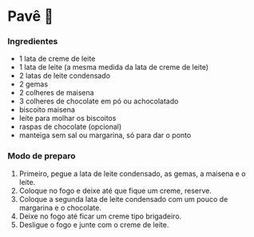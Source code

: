 # Pavê :cake:

### Ingredientes

- 1 lata de creme de leite
- 1 lata de leite (a mesma medida da lata de creme de leite)
- 2 latas de leite condensado
- 2 gemas
- 2 colheres de maisena
- 3 colheres de chocolate em pó ou achocolatado
- biscoito maisena
- leite para molhar os biscoitos
- raspas de chocolate (opcional)
- manteiga sem sal ou margarina, só para dar o ponto

### Modo de preparo

1. Primeiro, pegue a lata de leite condensado, as gemas, a maisena e o leite.
2. Coloque no fogo e deixe até que fique um creme, reserve.
3. Coloque a segunda lata de leite condensado com um pouco de margarina e o chocolate.
4. Deixe no fogo até ficar um creme tipo brigadeiro.
5. Desligue o fogo e junte com o creme de leite.

